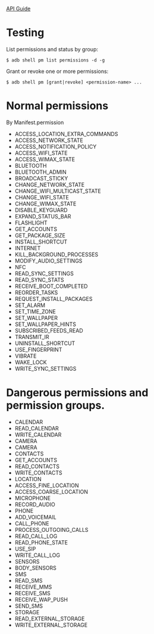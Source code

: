 [API Guide](https://developer.android.com/guide/topics/permissions/requesting.html#normal-dangerous)  
# Testing
List permissions and status by group:  
```shell
$ adb shell pm list permissions -d -g
```  

Grant or revoke one or more permissions:  
```shell
$ adb shell pm [grant|revoke] <permission-name> ...
```  

# Normal permissions
By Manifest.permission  
* ACCESS_LOCATION_EXTRA_COMMANDS
* ACCESS_NETWORK_STATE
* ACCESS_NOTIFICATION_POLICY
* ACCESS_WIFI_STATE
* ACCESS_WIMAX_STATE
* BLUETOOTH
* BLUETOOTH_ADMIN
* BROADCAST_STICKY
* CHANGE_NETWORK_STATE
* CHANGE_WIFI_MULTICAST_STATE
* CHANGE_WIFI_STATE
* CHANGE_WIMAX_STATE
* DISABLE_KEYGUARD
* EXPAND_STATUS_BAR
* FLASHLIGHT
* GET_ACCOUNTS
* GET_PACKAGE_SIZE
* INSTALL_SHORTCUT
* INTERNET
* KILL_BACKGROUND_PROCESSES
* MODIFY_AUDIO_SETTINGS
* NFC
* READ_SYNC_SETTINGS
* READ_SYNC_STATS
* RECEIVE_BOOT_COMPLETED
* REORDER_TASKS
* REQUEST_INSTALL_PACKAGES
* SET_ALARM
* SET_TIME_ZONE
* SET_WALLPAPER
* SET_WALLPAPER_HINTS
* SUBSCRIBED_FEEDS_READ
* TRANSMIT_IR
* UNINSTALL_SHORTCUT
* USE_FINGERPRINT
* VIBRATE
* WAKE_LOCK
* WRITE_SYNC_SETTINGS

# Dangerous permissions and permission groups.
* CALENDAR
 * READ_CALENDAR
 * WRITE_CALENDAR
* CAMERA
 * CAMERA
* CONTACTS
 * GET_ACCOUNTS
 * READ_CONTACTS
 * WRITE_CONTACTS
* LOCATION
 * ACCESS_FINE_LOCATION
 * ACCESS_COARSE_LOCATION
* MICROPHONE
 * RECORD_AUDIO
* PHONE
 * ADD_VOICEMAIL
 * CALL_PHONE
 * PROCESS_OUTGOING_CALLS
 * READ_CALL_LOG
 * READ_PHONE_STATE
 * USE_SIP
 * WRITE_CALL_LOG
* SENSORS
 * BODY_SENSORS
* SMS
 * READ_SMS
 * RECEIVE_MMS
 * RECEIVE_SMS
 * RECEIVE_WAP_PUSH
 * SEND_SMS
* STORAGE
 * READ_EXTERNAL_STORAGE
 * WRITE_EXTERNAL_STORAGE
